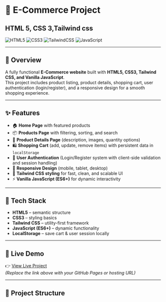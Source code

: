 # 🛒 E-Commerce Project
## HTML 5, CSS 3,Tailwind css


![HTML5](https://img.shields.io/badge/HTML5-orange?logo=html5&logoColor=white)
![CSS3](https://img.shields.io/badge/CSS3-blue?logo=css3&logoColor=white)
![TailwindCSS](https://img.shields.io/badge/TailwindCSS-38B2AC?logo=tailwind-css&logoColor=white)
![JavaScript](https://img.shields.io/badge/JavaScript-yellow?logo=javascript&logoColor=black)

---

## 📌 Overview
A fully functional **E-Commerce website** built with **HTML5, CSS3, Tailwind CSS, and Vanilla JavaScript**.  
This project includes product listing, product details, shopping cart, user authentication (login/register), and a responsive design for a smooth shopping experience.

---

## ✨ Features
- 🏠 **Home Page** with featured products  
- 📦 **Products Page** with filtering, sorting, and search  
- 🔎 **Product Details Page** (description, images, quantity options)  
- 🛍️ **Shopping Cart** (add, update, remove items) with persistent data in `localStorage`  
- 🔐 **User Authentication** (Login/Register system with client-side validation and session handling)  
- 📱 **Responsive Design** (mobile, tablet, desktop)  
- 🎨 **Tailwind CSS styling** for fast, clean, and scalable UI  
- ⚡ **Vanilla JavaScript (ES6+)** for dynamic interactivity

---

## 🧰 Tech Stack
- **HTML5** – semantic structure  
- **CSS3** – styling basics  
- **Tailwind CSS** – utility-first framework  
- **JavaScript (ES6+)** – dynamic functionality  
- **LocalStorage** – save cart & user session locally

---

## 🚀 Live Demo
👉 [View Live Project](#)  
*(Replace the link above with your GitHub Pages or hosting URL)*

---

## 📂 Project Structure
